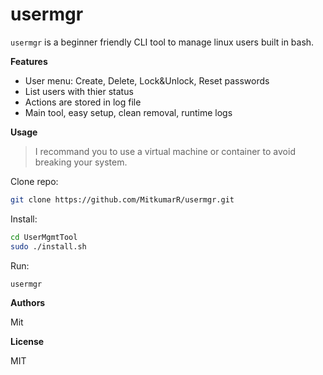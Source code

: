 # usermgr

```usermgr``` is a beginner friendly CLI tool to manage linux users built in bash.

**Features**

- User menu: Create, Delete, Lock&Unlock, Reset passwords
- List users with thier status
- Actions are stored in log file
- Main tool, easy setup, clean removal, runtime logs

**Usage**

> I recommand you to use a virtual machine or container to avoid breaking your system.

Clone repo: 
```bash
git clone https://github.com/MitkumarR/usermgr.git
```

Install:
```bash
cd UserMgmtTool
sudo ./install.sh
```

Run:
```bash
usermgr
```

**Authors**

Mit

**License**

MIT


